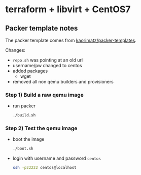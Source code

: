 # terraform + libvirt + CentOS7

## Packer template notes

The packer template comes from [kaorimatz/packer-templates](https://github.com/kaorimatz/packer-templates).

Changes:
-   `repo.sh` was pointing at an old url
-   username/pw changed to centos
-   added packages
    -   wget
-   removed all non qemu builders and provisioners

### Step 1) Build a raw qemu image

-   run packer
    ```sh
    ./build.sh
    ```

### Step 2) Test the qemu image

-   boot the image
    ```sh
    ./boot.sh
    ```

-   login with username and password `centos`
    ```sh
    ssh -p22222 centos@localhost
    ```
